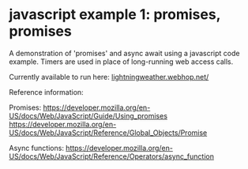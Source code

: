 # javascript example 1: promises, promises

A demonstration of 'promises' and async await using a javascript code example. Timers are used in place of long-running web access calls. 

Currently available to run here:
[lightningweather.webhop.net/](https://lightningweather.webhop.net/indextestawait.html)

Reference information:

  Promises:
    https://developer.mozilla.org/en-US/docs/Web/JavaScript/Guide/Using_promises
    https://developer.mozilla.org/en-US/docs/Web/JavaScript/Reference/Global_Objects/Promise
    
   Async functions:
    https://developer.mozilla.org/en-US/docs/Web/JavaScript/Reference/Operators/async_function



